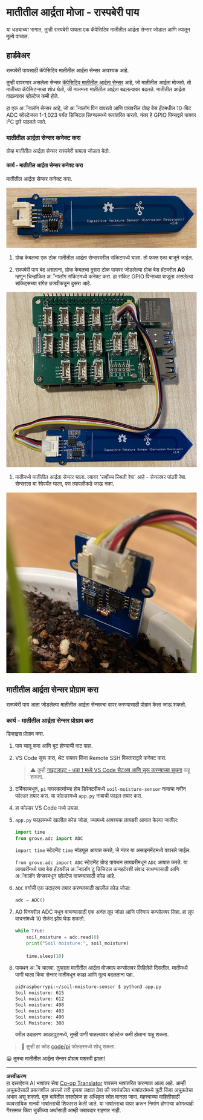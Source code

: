<!--
CO_OP_TRANSLATOR_METADATA:
{
  "original_hash": "9d4d00a47d5d0f3e6ce42c0d1020064a",
  "translation_date": "2025-08-27T11:51:10+00:00",
  "source_file": "2-farm/lessons/2-detect-soil-moisture/pi-soil-moisture.md",
  "language_code": "mr"
}
-->
# मातीतील आर्द्रता मोजा - रास्पबेरी पाय

या धड्याच्या भागात, तुम्ही रास्पबेरी पायला एक कॅपेसिटिव मातीतील आर्द्रता सेन्सर जोडाल आणि त्यातून मूल्ये वाचाल.

## हार्डवेअर

रास्पबेरी पायसाठी कॅपेसिटिव मातीतील आर्द्रता सेन्सर आवश्यक आहे.

तुम्ही वापरणार असलेला सेन्सर [कॅपेसिटिव मातीतील आर्द्रता सेन्सर](https://www.seeedstudio.com/Grove-Capacitive-Moisture-Sensor-Corrosion-Resistant.html) आहे, जो मातीतील आर्द्रता मोजतो. तो मातीच्या कॅपेसिटन्सचा शोध घेतो, जी मालमत्ता मातीतील आर्द्रता बदलल्यावर बदलते. मातीतील आर्द्रता वाढल्यावर व्होल्टेज कमी होते.

हा एक अॅनालॉग सेन्सर आहे, जो अॅनालॉग पिन वापरतो आणि पायवरील ग्रोव्ह बेस हॅटमधील 10-बिट ADC व्होल्टेजला 1-1,023 पर्यंत डिजिटल सिग्नलमध्ये रूपांतरित करतो. नंतर हे GPIO पिन्सद्वारे पायवर I²C द्वारे पाठवले जाते.

### मातीतील आर्द्रता सेन्सर कनेक्ट करा

ग्रोव्ह मातीतील आर्द्रता सेन्सर रास्पबेरी पायला जोडता येतो.

#### कार्य - मातीतील आर्द्रता सेन्सर कनेक्ट करा

मातीतील आर्द्रता सेन्सर कनेक्ट करा.

![ग्रोव्ह मातीतील आर्द्रता सेन्सर](../../../../../translated_images/grove-capacitive-soil-moisture-sensor.e7f0776cce30e78be5cc5a07839385fd6718857f31b5bf5ad3d0c73c83b2f0ef.mr.png)

1. ग्रोव्ह केबलचा एक टोक मातीतील आर्द्रता सेन्सरवरील सॉकेटमध्ये घाला. तो फक्त एका बाजूने जाईल.

1. रास्पबेरी पाय बंद असताना, ग्रोव्ह केबलचा दुसरा टोक पायवर जोडलेल्या ग्रोव्ह बेस हॅटवरील **A0** म्हणून चिन्हांकित अॅनालॉग सॉकेटमध्ये कनेक्ट करा. हा सॉकेट GPIO पिन्सच्या बाजूला असलेल्या सॉकेट्सच्या रांगेत उजवीकडून दुसरा आहे.

![ग्रोव्ह मातीतील आर्द्रता सेन्सर A0 सॉकेटला जोडलेला](../../../../../translated_images/pi-soil-moisture-sensor.fdd7eb2393792cf6739cacf1985d9f55beda16d372f30d0b5a51d586f978a870.mr.png)

1. मातीमध्ये मातीतील आर्द्रता सेन्सर घाला. त्यावर 'सर्वोच्च स्थिती रेषा' आहे - सेन्सरवर पांढरी रेषा. सेन्सरला या रेषेपर्यंत घाला, पण त्यापलीकडे जाऊ नका.

![मातीतील मातीतील आर्द्रता सेन्सर](../../../../../translated_images/soil-moisture-sensor-in-soil.bfad91002bda5e960f8c51ee64b02ee59b32c8c717e3515a2c945f33e614e403.mr.png)

## मातीतील आर्द्रता सेन्सर प्रोग्राम करा

रास्पबेरी पाय आता जोडलेल्या मातीतील आर्द्रता सेन्सरचा वापर करण्यासाठी प्रोग्राम केला जाऊ शकतो.

### कार्य - मातीतील आर्द्रता सेन्सर प्रोग्राम करा

डिव्हाइस प्रोग्राम करा.

1. पाय चालू करा आणि बूट होण्याची वाट पाहा.

1. VS Code सुरू करा, थेट पायवर किंवा Remote SSH विस्ताराद्वारे कनेक्ट करा.

    > ⚠️ तुम्ही [नाइटलाइट - धडा 1 मध्ये VS Code सेटअप आणि सुरू करण्याच्या सूचना](../../../1-getting-started/lessons/1-introduction-to-iot/pi.md) पाहू शकता.

1. टर्मिनलमधून, `pi` वापरकर्त्याच्या होम डिरेक्टरीमध्ये `soil-moisture-sensor` नावाचा नवीन फोल्डर तयार करा. या फोल्डरमध्ये `app.py` नावाची फाइल तयार करा.

1. हा फोल्डर VS Code मध्ये उघडा.

1. `app.py` फाइलमध्ये खालील कोड जोडा, ज्यामध्ये आवश्यक लायब्ररी आयात केल्या जातील:

    ```python
    import time
    from grove.adc import ADC
    ```

    `import time` स्टेटमेंट `time` मॉड्यूल आयात करते, जे नंतर या असाइनमेंटमध्ये वापरले जाईल.

    `from grove.adc import ADC` स्टेटमेंट ग्रोव्ह पायथन लायब्ररीमधून `ADC` आयात करते. या लायब्ररीमध्ये पाय बेस हॅटवरील अॅनालॉग टू डिजिटल कन्व्हर्टरशी संवाद साधण्यासाठी आणि अॅनालॉग सेन्सरमधून व्होल्टेज वाचण्यासाठी कोड आहे.

1. `ADC` वर्गाची एक उदाहरण तयार करण्यासाठी खालील कोड जोडा:

    ```python
    adc = ADC()
    ```

1. A0 पिनवरील ADC मधून वाचण्यासाठी एक अनंत लूप जोडा आणि परिणाम कन्सोलवर लिहा. हा लूप वाचनांमध्ये 10 सेकंद झोप घेऊ शकतो.

    ```python
    while True:
        soil_moisture = adc.read(0)
        print("Soil moisture:", soil_moisture)

        time.sleep(10)
    ```

1. पायथन अॅप चालवा. तुम्हाला मातीतील आर्द्रता मोजमाप कन्सोलवर लिहिलेले दिसतील. मातीमध्ये पाणी घाला किंवा सेन्सर मातीमधून काढा आणि मूल्य बदलताना पहा.

    ```output
    pi@raspberrypi:~/soil-moisture-sensor $ python3 app.py 
    Soil moisture: 615
    Soil moisture: 612
    Soil moisture: 498
    Soil moisture: 493
    Soil moisture: 490
    Soil Moisture: 388
    ```

    वरील उदाहरण आउटपुटमध्ये, तुम्ही पाणी घातल्यावर व्होल्टेज कमी होताना पाहू शकता.

> 💁 तुम्ही हा कोड [code/pi](../../../../../2-farm/lessons/2-detect-soil-moisture/code/pi) फोल्डरमध्ये शोधू शकता.

😀 तुमचा मातीतील आर्द्रता सेन्सर प्रोग्राम यशस्वी झाला!

---

**अस्वीकरण**:  
हा दस्तऐवज AI भाषांतर सेवा [Co-op Translator](https://github.com/Azure/co-op-translator) वापरून भाषांतरित करण्यात आला आहे. आम्ही अचूकतेसाठी प्रयत्नशील असलो तरी कृपया लक्षात ठेवा की स्वयंचलित भाषांतरांमध्ये त्रुटी किंवा अचूकतेचा अभाव असू शकतो. मूळ भाषेतील दस्तऐवज हा अधिकृत स्रोत मानला जावा. महत्त्वाच्या माहितीसाठी व्यावसायिक मानवी भाषांतराची शिफारस केली जाते. या भाषांतराचा वापर करून निर्माण होणाऱ्या कोणत्याही गैरसमज किंवा चुकीच्या अर्थासाठी आम्ही जबाबदार राहणार नाही.